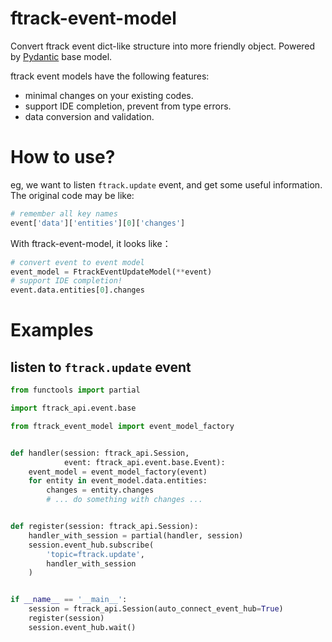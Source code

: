 # ftrack-event-model

Convert ftrack event dict-like structure into more friendly object. Powered
by [Pydantic](https://pydantic-docs.helpmanual.io) base model.

ftrack event models have the following features:

- minimal changes on your existing codes.
- support IDE completion, prevent from type errors.
- data conversion and validation.

# How to use?

eg, we want to listen `ftrack.update` event, and get some useful information. The original code may be like:

```python
# remember all key names
event['data']['entities'][0]['changes']
```

With ftrack-event-model, it looks like：

```python
# convert event to event model
event_model = FtrackEventUpdateModel(**event)
# support IDE completion!
event.data.entities[0].changes
```

# Examples

## listen to `ftrack.update` event

```python
from functools import partial

import ftrack_api.event.base

from ftrack_event_model import event_model_factory


def handler(session: ftrack_api.Session,
            event: ftrack_api.event.base.Event):
    event_model = event_model_factory(event)
    for entity in event_model.data.entities:
        changes = entity.changes
        # ... do something with changes ...


def register(session: ftrack_api.Session):
    handler_with_session = partial(handler, session)
    session.event_hub.subscribe(
        'topic=ftrack.update',
        handler_with_session
    )


if __name__ == '__main__':
    session = ftrack_api.Session(auto_connect_event_hub=True)
    register(session)
    session.event_hub.wait()

```